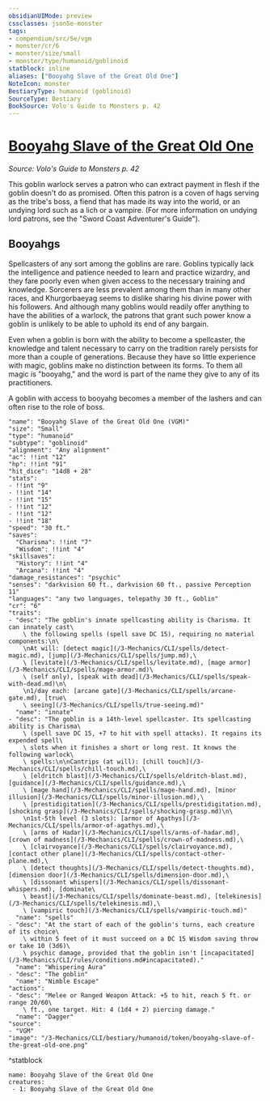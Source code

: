 ```yaml
---
obsidianUIMode: preview
cssclasses: json5e-monster
tags:
- compendium/src/5e/vgm
- monster/cr/6
- monster/size/small
- monster/type/humanoid/goblinoid
statblock: inline
aliases: ["Booyahg Slave of the Great Old One"]
NoteIcon: monster
BestiaryType: humanoid (goblinoid)
SourceType: Bestiary
BookSource: Volo's Guide to Monsters p. 42
---
```

# [Booyahg Slave of the Great Old One](3-Mechanics\CLI\bestiary\humanoid/booyahg-slave-of-the-great-old-one-vgm.md)
*Source: Volo's Guide to Monsters p. 42*  

This goblin warlock serves a patron who can extract payment in flesh if the goblin doesn't do as promised. Often this patron is a coven of hags serving as the tribe's boss, a fiend that has made its way into the world, or an undying lord such as a lich or a vampire. (For more information on undying lord patrons, see the "Sword Coast Adventurer's Guide").

## Booyahgs

Spellcasters of any sort among the goblins are rare. Goblins typically lack the intelligence and patience needed to learn and practice wizardry, and they fare poorly even when given access to the necessary training and knowledge. Sorcerers are less prevalent among them than in many other races, and Khurgorbaeyag seems to dislike sharing his divine power with his followers. And although many goblins would readily offer anything to have the abilities of a warlock, the patrons that grant such power know a goblin is unlikely to be able to uphold its end of any bargain.

Even when a goblin is born with the ability to become a spellcaster, the knowledge and talent necessary to carry on the tradition rarely persists for more than a couple of generations. Because they have so little experience with magic, goblins make no distinction between its forms. To them all magic is "booyahg," and the word is part of the name they give to any of its practitioners.

A goblin with access to booyahg becomes a member of the lashers and can often rise to the role of boss.

```statblock
"name": "Booyahg Slave of the Great Old One (VGM)"
"size": "Small"
"type": "humanoid"
"subtype": "goblinoid"
"alignment": "Any alignment"
"ac": !!int "12"
"hp": !!int "91"
"hit_dice": "14d8 + 28"
"stats":
- !!int "9"
- !!int "14"
- !!int "15"
- !!int "12"
- !!int "12"
- !!int "18"
"speed": "30 ft."
"saves":
  "Charisma": !!int "7"
  "Wisdom": !!int "4"
"skillsaves":
  "History": !!int "4"
  "Arcana": !!int "4"
"damage_resistances": "psychic"
"senses": "darkvision 60 ft., darkvision 60 ft., passive Perception 11"
"languages": "any two languages, telepathy 30 ft., Goblin"
"cr": "6"
"traits":
- "desc": "The goblin's innate spellcasting ability is Charisma. It can innately cast\
    \ the following spells (spell save DC 15), requiring no material components:\n\
    \nAt will: [detect magic](/3-Mechanics/CLI/spells/detect-magic.md), [jump](/3-Mechanics/CLI/spells/jump.md),\
    \ [levitate](/3-Mechanics/CLI/spells/levitate.md), [mage armor](/3-Mechanics/CLI/spells/mage-armor.md)\
    \ (self only), [speak with dead](/3-Mechanics/CLI/spells/speak-with-dead.md)\n\
    \n1/day each: [arcane gate](/3-Mechanics/CLI/spells/arcane-gate.md), [true\
    \ seeing](/3-Mechanics/CLI/spells/true-seeing.md)"
  "name": "innate"
- "desc": "The goblin is a 14th-level spellcaster. Its spellcasting ability is Charisma\
    \ (spell save DC 15, +7 to hit with spell attacks). It regains its expended spell\
    \ slots when it finishes a short or long rest. It knows the following warlock\
    \ spells:\n\nCantrips (at will): [chill touch](/3-Mechanics/CLI/spells/chill-touch.md),\
    \ [eldritch blast](/3-Mechanics/CLI/spells/eldritch-blast.md), [guidance](/3-Mechanics/CLI/spells/guidance.md),\
    \ [mage hand](/3-Mechanics/CLI/spells/mage-hand.md), [minor illusion](/3-Mechanics/CLI/spells/minor-illusion.md),\
    \ [prestidigitation](/3-Mechanics/CLI/spells/prestidigitation.md), [shocking grasp](/3-Mechanics/CLI/spells/shocking-grasp.md)\n\
    \n1st-5th level (3 slots): [armor of Agathys](/3-Mechanics/CLI/spells/armor-of-agathys.md),\
    \ [arms of Hadar](/3-Mechanics/CLI/spells/arms-of-hadar.md), [crown of madness](/3-Mechanics/CLI/spells/crown-of-madness.md),\
    \ [clairvoyance](/3-Mechanics/CLI/spells/clairvoyance.md), [contact other plane](/3-Mechanics/CLI/spells/contact-other-plane.md),\
    \ [detect thoughts](/3-Mechanics/CLI/spells/detect-thoughts.md), [dimension door](/3-Mechanics/CLI/spells/dimension-door.md),\
    \ [dissonant whispers](/3-Mechanics/CLI/spells/dissonant-whispers.md), [dominate\
    \ beast](/3-Mechanics/CLI/spells/dominate-beast.md), [telekinesis](/3-Mechanics/CLI/spells/telekinesis.md),\
    \ [vampiric touch](/3-Mechanics/CLI/spells/vampiric-touch.md)"
  "name": "spells"
- "desc": "At the start of each of the goblin's turns, each creature of its choice\
    \ within 5 feet of it must succeed on a DC 15 Wisdom saving throw or take 10 (3d6)\
    \ psychic damage, provided that the goblin isn't [incapacitated](/3-Mechanics/CLI/rules/conditions.md#incapacitated)."
  "name": "Whispering Aura"
- "desc": "The goblin"
  "name": "Nimble Escape"
"actions":
- "desc": "Melee or Ranged Weapon Attack: +5 to hit, reach 5 ft. or range 20/60\
    \ ft., one target. Hit: 4 (1d4 + 2) piercing damage."
  "name": "Dagger"
"source":
- "VGM"
"image": "/3-Mechanics/CLI/bestiary/humanoid/token/booyahg-slave-of-the-great-old-one.png"
```
^statblock

```encounter-table
name: Booyahg Slave of the Great Old One
creatures:
 - 1: Booyahg Slave of the Great Old One
```